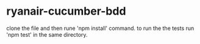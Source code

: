 # ryanair-cucumber-bdd
 clone the file and then rune 'npm install' command.
 to run the the tests run 'npm test' in the same directory.
 
